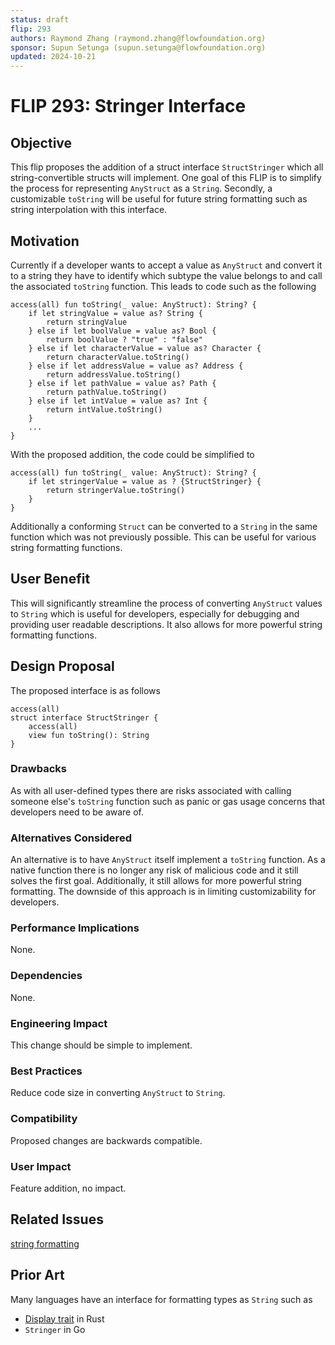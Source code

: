 ```yaml
---
status: draft 
flip: 293
authors: Raymond Zhang (raymond.zhang@flowfoundation.org)
sponsor: Supun Setunga (supun.setunga@flowfoundation.org) 
updated: 2024-10-21
---
```


# FLIP 293: Stringer Interface

## Objective

This flip proposes the addition of a struct interface `StructStringer` which all string-convertible structs will implement. One goal of this FLIP is to simplify the process for representing `AnyStruct` as a `String`. Secondly, a customizable `toString` will be useful for future string formatting such as string interpolation with this interface.

## Motivation

Currently if a developer wants to accept a value as `AnyStruct` and convert it to a string they have to identify which subtype the value belongs to and call the associated `toString` function. This leads to code such as the following
```cadence
access(all) fun toString(_ value: AnyStruct): String? {
    if let stringValue = value as? String {
        return stringValue
    } else if let boolValue = value as? Bool {
        return boolValue ? "true" : "false"
    } else if let characterValue = value as? Character {
        return characterValue.toString()
    } else if let addressValue = value as? Address {
        return addressValue.toString()
    } else if let pathValue = value as? Path {
        return pathValue.toString()
    } else if let intValue = value as? Int {
        return intValue.toString()
    }
    ...
}
```
With the proposed addition, the code could be simplified to 
```cadence
access(all) fun toString(_ value: AnyStruct): String? {
    if let stringerValue = value as ? {StructStringer} {
        return stringerValue.toString()
    }
}
```
Additionally a conforming `Struct` can be converted to a `String` in the same function which was not previously possible. This can be useful for various string formatting functions.

## User Benefit

This will significantly streamline the process of converting `AnyStruct` values to `String` which is useful for developers, especially for debugging and providing user readable descriptions. It also allows for more powerful string formatting functions.

## Design Proposal

The proposed interface is as follows

```cadence
access(all) 
struct interface StructStringer {
    access(all)
    view fun toString(): String
}
```

### Drawbacks

As with all user-defined types there are risks associated with calling someone else's `toString` function such as panic or gas usage concerns that developers need to be aware of.

### Alternatives Considered

An alternative is to have `AnyStruct` itself implement a `toString` function. As a native function there is no longer any risk of malicious code and it still solves the first goal. Additionally, it still allows for more powerful string formatting. The downside of this approach is in limiting customizability for developers.

### Performance Implications

None.

### Dependencies

None.

### Engineering Impact

This change should be simple to implement.

### Best Practices

Reduce code size in converting `AnyStruct` to `String`.

### Compatibility

Proposed changes are backwards compatible.

### User Impact

Feature addition, no impact.

## Related Issues

[string formatting](https://github.com/onflow/cadence/issues/3579)

## Prior Art

Many languages have an interface for formatting types as `String` such as

- [Display trait](https://doc.rust-lang.org/std/fmt/trait.Display.html) in Rust
- `Stringer` in Go

